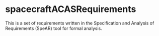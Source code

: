 # spacecraftACASRequirements
This is a set of requirements written in the Specification and Analysis of Requirements (SpeAR) tool for formal analysis.
